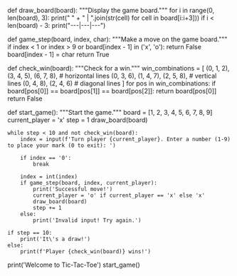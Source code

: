 def draw_board(board):
    """Display the game board."""
    for i in range(0, len(board), 3):
        print(" " + " | ".join(str(cell) for cell in board[i:i+3]))
        if i < len(board) - 3:
            print("---|---|---")


def game_step(board, index, char):
    """Make a move on the game board."""
    if index < 1 or index > 9 or board[index - 1] in ('x', 'o'):
        return False
    board[index - 1] = char
    return True


def check_win(board):
    """Check for a win."""
    win_combinations = [
        (0, 1, 2), (3, 4, 5), (6, 7, 8),  # horizontal lines
        (0, 3, 6), (1, 4, 7), (2, 5, 8),  # vertical lines
        (0, 4, 8), (2, 4, 6)             # diagonal lines
    ]
    for pos in win_combinations:
        if board[pos[0]] == board[pos[1]] == board[pos[2]]:
            return board[pos[0]]
    return False


def start_game():
    """Start the game."""
    board = [1, 2, 3, 4, 5, 6, 7, 8, 9]
    current_player = 'x'
    step = 1
    draw_board(board)

    while step < 10 and not check_win(board):
        index = input(f'Turn player {current_player}. Enter a number (1-9) to place your mark (0 to exit): ')

        if index == '0':
            break

        index = int(index)
        if game_step(board, index, current_player):
            print('Successful move!')
            current_player = 'o' if current_player == 'x' else 'x'
            draw_board(board)
            step += 1
        else:
            print('Invalid input! Try again.')

    if step == 10:
        print('It\'s a draw!')
    else:
        print(f'Player {check_win(board)} wins!')


print('Welcome to Tic-Tac-Toe')
start_game()
